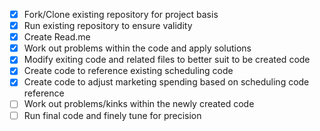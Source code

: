 - [x] Fork/Clone existing repository for project basis
- [x] Run existing repository to ensure validity
- [x] Create Read.me
- [x] Work out problems within the code and apply solutions
- [x] Modify exiting code and related files to better suit to be created code
- [x] Create code to reference existing scheduling code
- [x] Create code to adjust marketing spending based on scheduling code reference
- [ ] Work out problems/kinks within the newly created code
- [ ] Run final code and finely tune for precision
